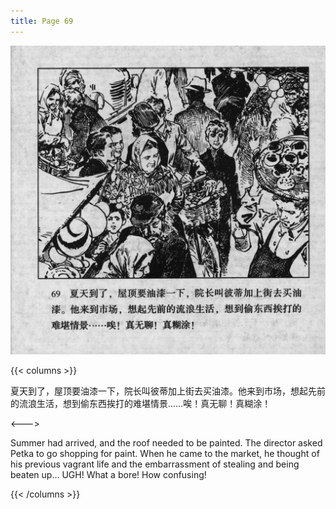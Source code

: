 ```yaml
---
title: Page 69
---
```


![biao page](./../../images/biao/seifert0726_biao_0073_069.jpg)

{{< columns >}}

夏天到了，屋顶要油漆一下，院长叫彼蒂加上街去买油漆。他来到市场，想起先前的流浪生活，想到偷东西挨打的难堪情景……唉！真无聊！真糊涂！

<--->

Summer had arrived, and the roof needed to be painted. The director asked Petka to go shopping for paint. When he came to the market, he thought of his previous vagrant life and the embarrassment of stealing and being beaten up... UGH! What a bore! How confusing!

{{< /columns >}}
